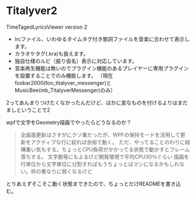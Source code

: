# Titalyver2

TimeTagedLyricsViewer version 2


- lrcファイル、いわゆるタイムタグ付き歌詞ファイルを音楽に合わせて表示します。
- カラオケタグ(.kra)も扱えます。
- 独自仕様のルビ（振り仮名）表示に対応しています。
- 音楽再生機能は無いのでプラグイン機能のあるプレイヤーに専用プラグインを設置することでのみ機能します。
 （現在foobar2000(foo_titalyver_messenger)とMusicBee(mb_TitalyverMessenger)のみ）



2ってあんまりつけたくなかったんだけど、ほかに変なものを付けるよりはまだましということで2

wpfで文字をGeometry描画でやったらどうなるのか？
> 全画面更新はさすがにクソ重だったが、WPFの保持モードを活用して更新をアクティブな行に絞れば余裕で動く。
> ただ、やってることのわりに結構重い気もする。ちょっとCPU負荷がかかってる状態で動かすとフレーム落ちする。
> 文字数等にもよるけど開発環境で平均CPU30％ぐらい
> 描画を行単位から文字単位に分割すればもうちょっとはマシになるかもしれない。枠の重なりに弱くなるけど

とりあえずそこそこ動く状態まできたので、ちょっとだけREADMEを書き込む。
